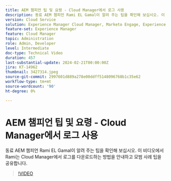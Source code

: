 ```yaml
---
title: AEM 챔피언 팁 및 요령 - Cloud Manager에서 로그 사용
description: 동료 AEM 챔피언 Rami EL Gamal이 알려 주는 팁을 확인해 보십시오. 이 비디오에서 Rami는 Cloud Manager에서 로그를 다운로드하는 방법을 안내하고 모범 사례 팁을 공유합니다.
version: Cloud Service
solution: Experience Manager Cloud Manager, Marketo Engage, Experience Manager
feature-set: Experience Manager
feature: Cloud Manager
topic: Administration
role: Admin, Developer
level: Intermediate
doc-type: Technical Video
duration: 457
last-substantial-update: 2024-02-21T00:00:00Z
jira: KT-14962
thumbnail: 3427314.jpeg
source-git-commit: 2997601d889a278e00ddff5148096768b1c35e62
workflow-type: tm+mt
source-wordcount: '90'
ht-degree: 0%

---
```



# AEM 챔피언 팁 및 요령 - Cloud Manager에서 로그 사용

동료 AEM 챔피언 Rami EL Gamal이 알려 주는 팁을 확인해 보십시오. 이 비디오에서 Rami는 Cloud Manager에서 로그를 다운로드하는 방법을 안내하고 모범 사례 팁을 공유합니다.

>[!VIDEO](https://video.tv.adobe.com/v/3427492/?learn=on)
